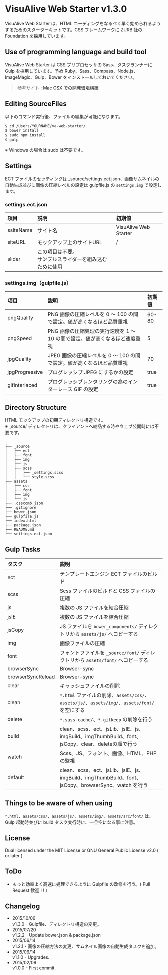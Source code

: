 VisuAlive Web Starter v1.3.0
=============================

VisuAlive Web Starter は、HTML コーディングをなるべく早く始められるようするためのスターターキットです。CSS フレームワークに ZURB 社の Foundation を採用しています。

## Use of programming language and build tool

VisuAlive Web Starter は CSS プリプロセッサの Sass、タスクランナーに Gulp を採用しています。予め Ruby、Sass、Compass、Node.js、ImageMagic、Gulp、Bower をインストールしておいてください。  

> 参考サイト : [Mac OSX での開発環境構築](http://designinglabo.com/1019/mac-os-x-web-development-environment.html)

## Editing SourceFiles

以下のコマンド実行後、ファイルの編集が可能になります。

```sh
$ cd /Users/YOURNAME/va-web-starter/
$ bower install
$ sudo npm install
$ gulp
```

※ Windows の場合は sudo は不要です。

## Settings
ECT ファイルのセッティングは \_source/settings.ect.json、画像サムネイルの自動生成並びに画像の圧縮レベルの設定は gulpfile.js の `settings.img` で設定します。

### settings.ect.json

| 項目      | 説明                                                       | 初期値                |
|:----------|:-----------------------------------------------------------|:----------------------|
| ssiteName | サイト名                                                   | VisuAlive Web Starter |
| siteURL   | モックアップ上のサイトURL                                  | /                     |
| slider    | この項目は不要。<br>サンプルスライダーを組み込むために使用 |                       |

### settings.img（gulpfile.js）

| 項目           | 説明                                                                        | 初期値 |
|:---------------|:----------------------------------------------------------------------------|:-------|
| pngQuality     | PNG 画像の圧縮レベルを 0 〜 100 の間で設定。値が高くなるほど品質重視        | 60-80  |
| pngSpeed       | PNG 画像の圧縮処理の実行速度を 1 〜 10 の間で設定。値が高くなるほど速度重視 | 5      |
| jpgQuality     | JPEG 画像の圧縮レベルを 0 〜 100 の間で設定。値が高くなるほど品質重視       | 70     |
| jpgProgressive | プログレッシブ JPEG にするかの設定                                          | true   |
| gifInterlaced  | プログレッシブレンタリングの為のインターレース GIF の設定                   | true   |

## Directory Structure

HTML モックアップの初期ディレクトリ構造です。  
※ _source/ ディレクトリは、クライアントへ納品する時やウェブ公開時には不要です。

```
.
├── _source
│   ├── ect
│   ├── font
│   ├── img
│   ├── js
│   ├── scss
│   │   ├── _settings.scss
│   │   └── style.scss
├── assets
│   ├── css
│   ├── font
│   ├── img
│   └── js
├── .csscomb.json
├── .gitignore
├── bower.json
├── gulpfile.js
├── index.html
├── package.json
├── README.md
└── settings.ect.json
```

## Gulp Tasks

| タスク            | 説明                                                                                                |
|:------------------|:----------------------------------------------------------------------------------------------------|
| ect               | テンプレートエンジン ECT ファイルのビルド                                                           |
| scss              | Scss ファイルのビルドと CSS ファイルの圧縮                                                          |
| js                | 複数の JS ファイルを結合圧縮                                                                        |
| jsIE              | 複数の JS ファイルを結合圧縮                                                                        |
| jsCopy            | JS ファイルを `bower_components/` ディレクトリから `assets/js/` へコピーする                        |
| img               | 画像ファイルの圧縮                                                                                  |
| font              | フォントファイルを `_source/font/` ディレクトリから `assets/font/` へコピーする                     |
| browserSync       | Browser-sync                                                                                        |
| browserSyncReload | Browser-sync                                                                                        |
| clear             | キャッシュファイルの削除                                                                            |
| clean             | `*.html` ファイルの削除、`assets/css/`、`assets/js/`、`assets/img/`、`assets/font/` を空にする      |
| delete            | `*.sass-cache/`、`*.gitkeep` の削除を行う                                                           |
| build             | clean、scss、ect、jsLib、jsIE、js、imgBuild、imgThumbBuild、font、jsCopy、clear、deleteの順で行う   |
| watch             | Scss、JS、フォント、画像、HTML、PHP の監視                                                          |
| default           | clean、scss、ect、jsLib、jsIE、js、imgBuild、imgThumbBuild、font、jsCopy、browserSync、watch を行う |

## Things to be aware of when using

`*.html`、`assets/css/`、`assets/js/`、`assets/img/`、`assets/src/font/` は、Gulp 起動時並びに build タスク実行時に、一旦空になる事に注意。

## License

Dual licensed under the MIT License or GNU General Public License v2.0 ( or later ).

## ToDo

* もっと効率よく高速に処理できるように Gulpfile の改修を行う。( Pull Request 歓迎 ! ! ）

## Changelog

* 2015/10/06  
v1.3.0 - Gulpfile、ディレクトリ構造の変更。
* 2015/07/20  
v1.2.2 - Update bower.json & package.json
* 2015/06/14  
v1.2.1 - 画像の圧縮方法の変更、サムネイル画像の自動生成タスクを追加。
* 2015/06/14  
v1.1.0 - Upgrades.
* 2015/02/09  
v1.0.0 - First commit.
